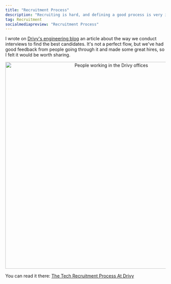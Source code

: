 ```yaml
---
title: "Recruitment Process"
description: "Recruiting is hard, and defining a good process is very important. You don't want it to be too light or you might hire someone not fit for the job, but not too heavy or you'll waste time or discourage valid applicants. Here is the way we do it at my current company."
tag: Recruitment
socialmediapreview: "Recruitment Process"
---
```


I wrote on [Drivy's engineering blog][1] an article about the way we conduct interviews to find the best candidates. It's not a perfect flow, but we've had good feedback from people going through it and made some great hires, so I felt it would be worth sharing.

<div class="image-wrapper" style="text-align: center"><img src="/assets/blog/team_working_at_drivy.jpg" alt="People working in the Drivy offices" style="padding: 0px; width: 650px;"/></div>

You can read it there: [The Tech Recruitment Process At Drivy][2]

[1]:	https://drivy.engineering
[2]:	https://drivy.engineering/tech-recruitment-process/

